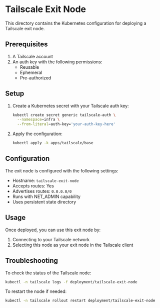 # Tailscale Exit Node

This directory contains the Kubernetes configuration for deploying a Tailscale exit node.

## Prerequisites

1. A Tailscale account
2. An auth key with the following permissions:
   - Reusable
   - Ephemeral
   - Pre-authorized

## Setup

1. Create a Kubernetes secret with your Tailscale auth key:
   ```bash
   kubectl create secret generic tailscale-auth \
     --namespace=infra \
     --from-literal=auth-key='your-auth-key-here'
   ```

2. Apply the configuration:
   ```bash
   kubectl apply -k apps/tailscale/base
   ```

## Configuration

The exit node is configured with the following settings:
- Hostname: `tailscale-exit-node`
- Accepts routes: Yes
- Advertises routes: `0.0.0.0/0`
- Runs with NET_ADMIN capability
- Uses persistent state directory

## Usage

Once deployed, you can use this exit node by:
1. Connecting to your Tailscale network
2. Selecting this node as your exit node in the Tailscale client

## Troubleshooting

To check the status of the Tailscale node:
```bash
kubectl -n tailscale logs -f deployment/tailscale-exit-node
```

To restart the node if needed:
```bash
kubectl -n tailscale rollout restart deployment/tailscale-exit-node
```